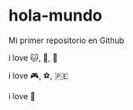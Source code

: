 # hola-mundo

Mi primer repositorio en Github

i love :cat:, :hamburger:, :musical_note:

i love :video_game:, :soccer:, :peru:

i love :dog:
